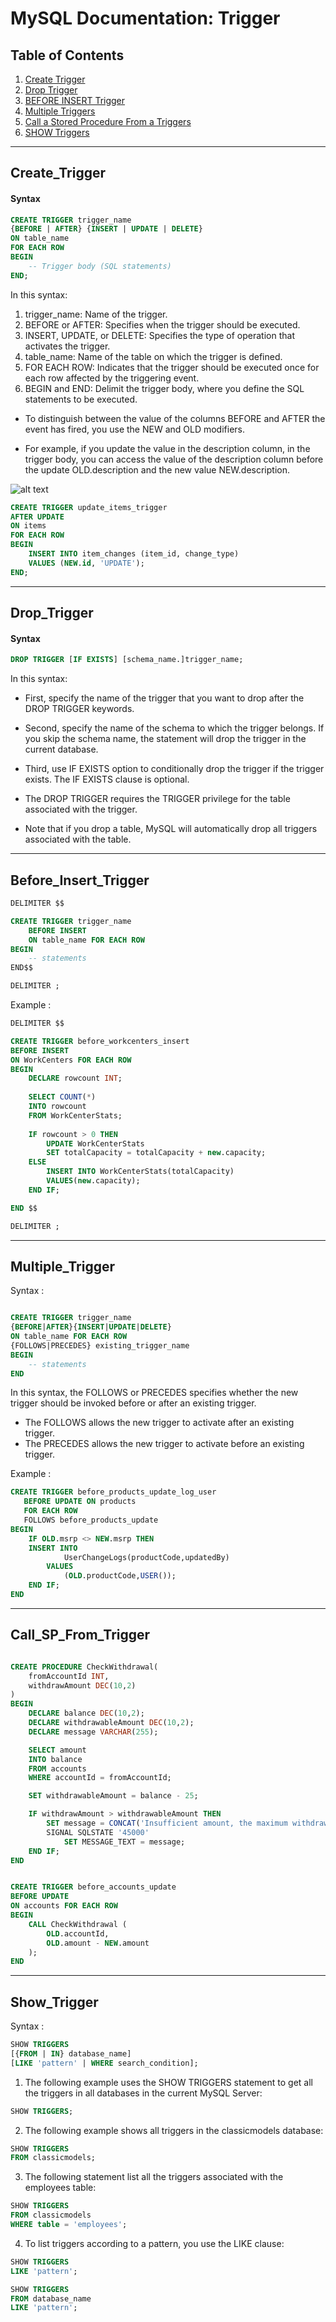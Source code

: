 # MySQL Documentation: Trigger

## Table of Contents
1. [Create Trigger](#create_trigger)
2. [Drop Trigger](#drop_trigger)
3. [BEFORE INSERT Trigger](#before_insert_trigger)
4. [Multiple Triggers](#multiple_trigger)
5. [Call a Stored Procedure From a Triggers](#call_sp_from_trigger)
6. [SHOW Triggers](#show_trigger)

---
## Create_Trigger

#### Syntax

```sql
CREATE TRIGGER trigger_name
{BEFORE | AFTER} {INSERT | UPDATE | DELETE}
ON table_name
FOR EACH ROW
BEGIN
    -- Trigger body (SQL statements)
END;
```

In this syntax:

1. trigger_name: Name of the trigger.
2. BEFORE or AFTER: Specifies when the trigger should be executed.
3. INSERT, UPDATE, or DELETE: Specifies the type of operation that activates the trigger.
4. table_name: Name of the table on which the trigger is defined.
5. FOR EACH ROW: Indicates that the trigger should be executed once for each row affected by the triggering event.
6. BEGIN and END: Delimit the trigger body, where you define the SQL statements to be executed.

- To distinguish between the value of the columns BEFORE and AFTER the event has fired, you use the NEW and OLD modifiers.

- For example, if you update the value in the description column, in the trigger body, you can access the value of the description column before the update OLD.description and the new value NEW.description.

![alt text](image.png)

```sql
CREATE TRIGGER update_items_trigger
AFTER UPDATE
ON items
FOR EACH ROW
BEGIN
    INSERT INTO item_changes (item_id, change_type)
    VALUES (NEW.id, 'UPDATE');
END;

```

---
## Drop_Trigger

#### Syntax

```sql
DROP TRIGGER [IF EXISTS] [schema_name.]trigger_name;

```

In this syntax:
- First, specify the name of the trigger that you want to drop after the DROP TRIGGER keywords.
- Second, specify the name of the schema to which the trigger belongs. If you skip the schema name, the statement will drop the trigger in the current database.
- Third, use IF EXISTS option to conditionally drop the trigger if the trigger exists. The IF EXISTS clause is optional.

- The DROP TRIGGER requires the TRIGGER privilege for the table associated with the trigger.

- Note that if you drop a table, MySQL will automatically drop all triggers associated with the table.

---
## Before_Insert_Trigger

```sql
DELIMITER $$

CREATE TRIGGER trigger_name
    BEFORE INSERT
    ON table_name FOR EACH ROW
BEGIN
    -- statements
END$$    

DELIMITER ;

```

Example : 

```sql
DELIMITER $$

CREATE TRIGGER before_workcenters_insert
BEFORE INSERT
ON WorkCenters FOR EACH ROW
BEGIN
    DECLARE rowcount INT;
    
    SELECT COUNT(*) 
    INTO rowcount
    FROM WorkCenterStats;
    
    IF rowcount > 0 THEN
        UPDATE WorkCenterStats
        SET totalCapacity = totalCapacity + new.capacity;
    ELSE
        INSERT INTO WorkCenterStats(totalCapacity)
        VALUES(new.capacity);
    END IF; 

END $$

DELIMITER ;

```

---

## Multiple_Trigger

Syntax :

```sql

CREATE TRIGGER trigger_name
{BEFORE|AFTER}{INSERT|UPDATE|DELETE} 
ON table_name FOR EACH ROW 
{FOLLOWS|PRECEDES} existing_trigger_name
BEGIN
    -- statements
END

```

In this syntax, the FOLLOWS or PRECEDES specifies whether the new trigger should be invoked before or after an existing trigger.

- The FOLLOWS allows the new trigger to activate after an existing trigger.
- The PRECEDES allows the new trigger to activate before an existing trigger.

Example : 

```sql
CREATE TRIGGER before_products_update_log_user
   BEFORE UPDATE ON products 
   FOR EACH ROW 
   FOLLOWS before_products_update
BEGIN
    IF OLD.msrp <> NEW.msrp THEN
	INSERT INTO 
            UserChangeLogs(productCode,updatedBy)
        VALUES
            (OLD.productCode,USER());
    END IF;
END
```

---

## Call_SP_From_Trigger

```sql

CREATE PROCEDURE CheckWithdrawal(
    fromAccountId INT,
    withdrawAmount DEC(10,2)
)
BEGIN
    DECLARE balance DEC(10,2);
    DECLARE withdrawableAmount DEC(10,2);
    DECLARE message VARCHAR(255);

    SELECT amount 
    INTO balance
    FROM accounts
    WHERE accountId = fromAccountId;

    SET withdrawableAmount = balance - 25;

    IF withdrawAmount > withdrawableAmount THEN
        SET message = CONCAT('Insufficient amount, the maximum withdrawable is ', withdrawableAmount);
        SIGNAL SQLSTATE '45000' 
            SET MESSAGE_TEXT = message;
    END IF;
END

```


```sql

CREATE TRIGGER before_accounts_update
BEFORE UPDATE
ON accounts FOR EACH ROW
BEGIN
    CALL CheckWithdrawal (
        OLD.accountId, 
        OLD.amount - NEW.amount
    );
END

```

---

## Show_Trigger

Syntax :

```sql
SHOW TRIGGERS
[{FROM | IN} database_name]
[LIKE 'pattern' | WHERE search_condition];

```

1. The following example uses the SHOW TRIGGERS statement to get all the triggers in all databases in the current MySQL Server:

```sql
SHOW TRIGGERS;

```

2. The following example shows all triggers in the classicmodels database:

```sql
SHOW TRIGGERS
FROM classicmodels;

```

3. The following statement list all the triggers associated with the employees table:

```sql
SHOW TRIGGERS
FROM classicmodels
WHERE table = 'employees';
```

4. To list triggers according to a pattern, you use the LIKE clause:

```sql
SHOW TRIGGERS 
LIKE 'pattern';

SHOW TRIGGERS 
FROM database_name
LIKE 'pattern';

```
